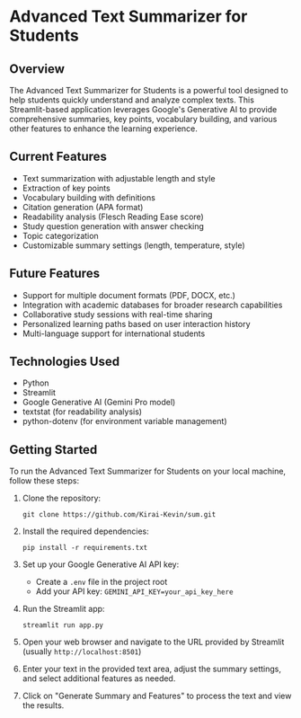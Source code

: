 
# Advanced Text Summarizer for Students

## Overview

The Advanced Text Summarizer for Students is a powerful tool designed to help students quickly understand and analyze complex texts. This Streamlit-based application leverages Google's Generative AI to provide comprehensive summaries, key points, vocabulary building, and various other features to enhance the learning experience.

## Current Features

- Text summarization with adjustable length and style
- Extraction of key points
- Vocabulary building with definitions
- Citation generation (APA format)
- Readability analysis (Flesch Reading Ease score)
- Study question generation with answer checking
- Topic categorization
- Customizable summary settings (length, temperature, style)

## Future Features

- Support for multiple document formats (PDF, DOCX, etc.)
- Integration with academic databases for broader research capabilities
- Collaborative study sessions with real-time sharing
- Personalized learning paths based on user interaction history
- Multi-language support for international students

## Technologies Used

- Python
- Streamlit
- Google Generative AI (Gemini Pro model)
- textstat (for readability analysis)
- python-dotenv (for environment variable management)

## Getting Started

To run the Advanced Text Summarizer for Students on your local machine, follow these steps:

1. Clone the repository:
   ```
   git clone https://github.com/Kirai-Kevin/sum.git
   ```

2. Install the required dependencies:
   ```
   pip install -r requirements.txt
   ```

3. Set up your Google Generative AI API key:
   - Create a `.env` file in the project root
   - Add your API key: `GEMINI_API_KEY=your_api_key_here`

4. Run the Streamlit app:
   ```
   streamlit run app.py
   ```

5. Open your web browser and navigate to the URL provided by Streamlit (usually `http://localhost:8501`)

6. Enter your text in the provided text area, adjust the summary settings, and select additional features as needed.

7. Click on "Generate Summary and Features" to process the text and view the results.